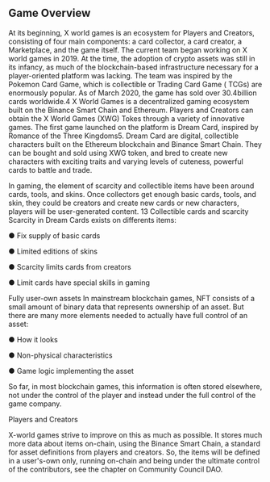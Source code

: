 <h2>Game Overview</h2>

   At its beginning, X world games is an ecosystem for Players and Creators, consisting of four main components: a card collector, a card creator, a Marketplace, and the game itself.
   The current team began working on X world games in 2019. At the time, the adoption of crypto assets was still in its infancy, as much of the blockchain-based infrastructure necessary for a player-oriented platform was lacking. The team was inspired by the Pokemon Card Game, which is collectible or Trading Card Game ( TCGs) are enormously popular. As of March 2020, the game has sold over 30.4billion cards worldwide.4
X World Games is a decentralized gaming ecosystem built on the Binance Smart Chain and Ethereum. Players and Creators can obtain the X World Games (XWG) Tokes through a variety of innovative games. The first game launched on the platform is Dream Card, inspired by Romance of the Three Kingdoms5. Dream Card are digital, collectible characters built on the Ethereum blockchain and Binance Smart Chain. They can be bought and sold using XWG token, and bred to create new characters with exciting traits and varying levels of cuteness, powerful cards to battle and trade.

In gaming, the element of scarcity and collectible items have been around cards, tools, and skins. Once collectors get enough basic cards, tools, and skin, they could be creators and create new cards or new characters, players will be user-generated content.
13
Collectible cards and scarcity
Scarcity in Dream Cards exists on differents items:

● Fix supply of basic cards

● Limited editions of skins

● Scarcity limits cards from creators

● Limit cards have special skills in gaming

Fully user-own assets
In mainstream blockchain games, NFT consists of a small amount of binary data that represents ownership of an asset. But there are many more elements needed to actually have full control of an asset:

● How it looks

● Non-physical characteristics

● Game logic implementing the asset

So far, in most blockchain games, this information is often stored elsewhere, not under the control of the player and instead under the full control of the game company.

Players and Creators

X-world games strive to improve on this as much as possible. It stores much more data about items on-chain, using the Binance Smart Chain, a standard for asset definitions from players and creators. So, the items will be defined in a user's-own only, running on-chain and being under the ultimate control of the contributors, see the chapter on Community Council DAO.

